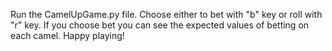 Run the CamelUpGame.py file.
Choose either to bet with "b" key or roll with "r" key.
If you choose bet you can see the expected values of betting on each camel.
Happy playing!
